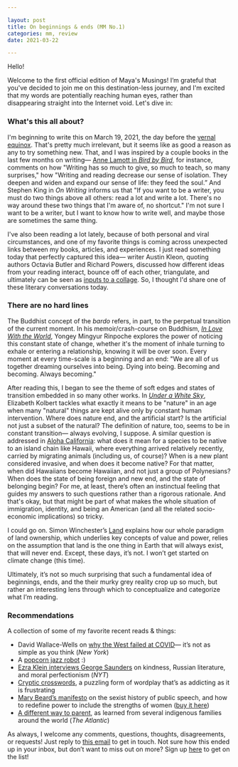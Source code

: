 ```yaml
---

layout: post
title: On beginnings & ends (MM No.1)
categories: mm, review
date: 2021-03-22

---
```


Hello!

Welcome to the first official edition of Maya's Musings! I’m grateful that you've decided to join me on this destination-less journey, and I'm excited that my words are potentially reaching human eyes, rather than disappearing straight into the Internet void. Let's dive in:

### What's this all about?

I'm beginning to write this on March 19, 2021, the day before the [vernal equinox](https://earthsky.org/astronomy-essentials/everything-you-need-to-know-vernal-or-spring-equinox). That's pretty much irrelevant, but it seems like as good a reason as any to try something new. That, and I was inspired by a couple books in the last few months on writing— [Anne Lamott in _Bird by Bird_](https://mayasheth.github.io/2021/03/17/bird-by-bird), for instance, comments on how "Writing has so much to give, so much to teach, so many surprises," how "Writing and reading decrease our sense of isolation. They deepen and widen and expand our sense of life: they feed the soul.” And Stephen King in *On Writing* informs us that "If you want to be a writer, you must do two things above all others: read a lot and write a lot. There's no way around these two things that I'm aware of, no shortcut." I'm not sure I want to be a writer, but I want to know how to write well, and maybe those are sometimes the same thing. 

I've also been reading a lot lately, because of both personal and viral circumstances, and one of my favorite things is coming across unexpected links between my books, articles, and experiences. I just read something today that perfectly captured this idea— writer Austin Kleon, quoting authors Octavia Butler and Richard Powers, discussed how different ideas from your reading interact, bounce off of each other, triangulate, and ultimately can be seen as [inputs to a collage](https://austinkleon.com/2020/02/13/on-reading-more-than-one-book-at-a-time/). So, I thought I'd share one of these literary conversations today.

### There are no hard lines

The Buddhist concept of the *bardo* refers, in part, to the perpetual transition of the current moment. In his memoir/crash-course on Buddhism, *[In Love With the World](https://mayasheth.github.io/2021/03/09/in-love-with-the-world)*, Yongey Mingyur Rinpoche explores the power of noticing this constant state of change, whether it's the moment of inhale turning to exhale or entering a relationship, knowing it will be over soon. Every moment at every time-scale is a beginning and an end: "We are all of us together dreaming ourselves into being. Dying into being. Becoming and becoming. Always becoming." 

After reading this, I began to see the theme of soft edges and states of transition embedded in so many other works. In *[Under a White Sky](https://mayasheth.github.io/2021/03/16/under-a-white-sky)*, Elizabeth Kolbert tackles what exactly it means to be "nature" in an age when many "natural" things are kept alive only by constant human intervention. Where does nature end, and the artificial start? Is the artificial not just a subset of the natural? The definition of nature, too, seems to be in constant transition— always evolving, I suppose. A similar question is addressed in [Aloha California](https://www.cnps.org/flora-magazine/aloha-california-21386): what does it mean for a species to be native to an island chain like Hawaii, where everything arrived relatively recently, carried by migrating animals (including us, of course)? When is a new plant considered invasive, and when does it become native? For that matter, when did Hawaiians become Hawaiian, and not just a group of Polynesians? When does the state of being foreign and new end, and the state of belonging begin? For me, at least, there’s often an instinctual feeling that guides my answers to such questions rather than a rigorous rationale. And that's okay, but that might be part of what makes the whole situation of immigration, identity, and being an American (and all the related socio-economic implications) so tricky.

I could go on. Simon Winchester’s [Land](https://mayasheth.github.io/2021/03/04/land) explains how our whole paradigm of land ownership, which underlies key concepts of value and power, relies on the assumption that land is the one thing in Earth that will always exist, that will never end. Except, these days, it’s not. I won’t get started on climate change (this time). 

Ultimately, it’s not so much surprising that such a fundamental idea of beginnings, ends, and the their murky grey reality crop up so much, but rather an interesting lens through which to conceptualize and categorize what I’m reading.

### Recommendations

A collection of some of my favorite recent reads & things: 

- David Wallace-Wells on [why the West failed at COVID](https://nymag.com/intelligencer/2021/03/how-the-west-lost-covid-19.html)— it’s not as simple as you think (*New York*)
- A [popcorn jazz robot](https://mobile.twitter.com/simongeist/status/1366072913301037057) :)
- [Ezra Klein interviews George Saunders](https://www.nytimes.com/2021/02/19/podcasts/ezra-klein-show-george-saunders-transcript.amp.html) on kindness, Russian literature, and moral perfectionism (*NYT*)
- [Cryptic crosswords](https://www.google.com/amp/s/amp.theguardian.com/lifeandstyle/2010/may/03/how-to-solve-cryptic-crossword), a puzzling form of wordplay that’s as addicting as it is frustrating
- [Mary Beard’s manifesto](https://mayasheth.github.io/2021/03/04/women-and-power) on the sexist history of public speech, and how to redefine power to include the strengths of women ([buy it here](https://bookshop.org/books/women-power-a-manifesto/9781631494758?aid=48))
- [A different way to parent](https://www.theatlantic.com/family/archive/2021/03/hunt-gather-parent-timeless-advice-for-modern-parents/618172/), as learned from several indigenous families around the world (*The Atlantic*)

As always, I welcome any comments, questions, thoughts, disagreements, or requests! Just reply to [this email](mailto:maya.u.sheth@gmail.com) to get in touch. Not sure how this ended up in your inbox, but don’t want to miss out on more? Sign up [here](https://airtable.com/shrA49T1ptXt5atfu) to get on the list!

